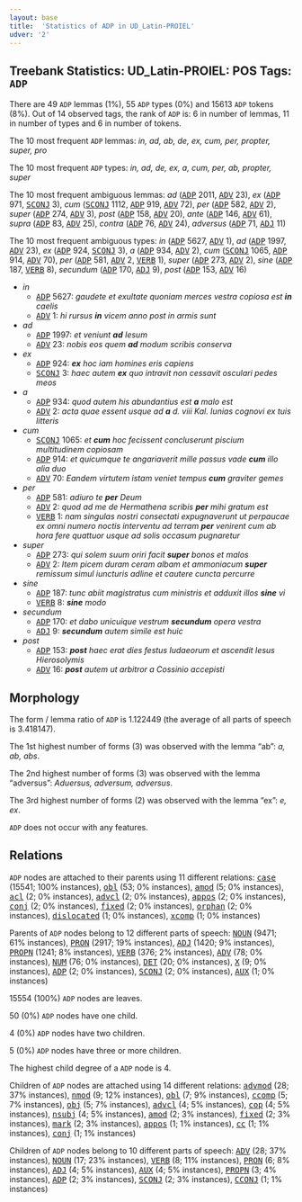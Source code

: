 ```yaml
---
layout: base
title:  'Statistics of ADP in UD_Latin-PROIEL'
udver: '2'
---
```


## Treebank Statistics: UD_Latin-PROIEL: POS Tags: `ADP`

There are 49 `ADP` lemmas (1%), 55 `ADP` types (0%) and 15613 `ADP` tokens (8%).
Out of 14 observed tags, the rank of `ADP` is: 6 in number of lemmas, 11 in number of types and 6 in number of tokens.

The 10 most frequent `ADP` lemmas: <em>in, ad, ab, de, ex, cum, per, propter, super, pro</em>

The 10 most frequent `ADP` types:  <em>in, ad, de, ex, a, cum, per, ab, propter, super</em>

The 10 most frequent ambiguous lemmas: <em>ad</em> (<tt><a href="la_proiel-pos-ADP.html">ADP</a></tt> 2011, <tt><a href="la_proiel-pos-ADV.html">ADV</a></tt> 23), <em>ex</em> (<tt><a href="la_proiel-pos-ADP.html">ADP</a></tt> 971, <tt><a href="la_proiel-pos-SCONJ.html">SCONJ</a></tt> 3), <em>cum</em> (<tt><a href="la_proiel-pos-SCONJ.html">SCONJ</a></tt> 1112, <tt><a href="la_proiel-pos-ADP.html">ADP</a></tt> 919, <tt><a href="la_proiel-pos-ADV.html">ADV</a></tt> 72), <em>per</em> (<tt><a href="la_proiel-pos-ADP.html">ADP</a></tt> 582, <tt><a href="la_proiel-pos-ADV.html">ADV</a></tt> 2), <em>super</em> (<tt><a href="la_proiel-pos-ADP.html">ADP</a></tt> 274, <tt><a href="la_proiel-pos-ADV.html">ADV</a></tt> 3), <em>post</em> (<tt><a href="la_proiel-pos-ADP.html">ADP</a></tt> 158, <tt><a href="la_proiel-pos-ADV.html">ADV</a></tt> 20), <em>ante</em> (<tt><a href="la_proiel-pos-ADP.html">ADP</a></tt> 146, <tt><a href="la_proiel-pos-ADV.html">ADV</a></tt> 61), <em>supra</em> (<tt><a href="la_proiel-pos-ADP.html">ADP</a></tt> 83, <tt><a href="la_proiel-pos-ADV.html">ADV</a></tt> 25), <em>contra</em> (<tt><a href="la_proiel-pos-ADP.html">ADP</a></tt> 76, <tt><a href="la_proiel-pos-ADV.html">ADV</a></tt> 24), <em>adversus</em> (<tt><a href="la_proiel-pos-ADP.html">ADP</a></tt> 71, <tt><a href="la_proiel-pos-ADJ.html">ADJ</a></tt> 11)

The 10 most frequent ambiguous types:  <em>in</em> (<tt><a href="la_proiel-pos-ADP.html">ADP</a></tt> 5627, <tt><a href="la_proiel-pos-ADV.html">ADV</a></tt> 1), <em>ad</em> (<tt><a href="la_proiel-pos-ADP.html">ADP</a></tt> 1997, <tt><a href="la_proiel-pos-ADV.html">ADV</a></tt> 23), <em>ex</em> (<tt><a href="la_proiel-pos-ADP.html">ADP</a></tt> 924, <tt><a href="la_proiel-pos-SCONJ.html">SCONJ</a></tt> 3), <em>a</em> (<tt><a href="la_proiel-pos-ADP.html">ADP</a></tt> 934, <tt><a href="la_proiel-pos-ADV.html">ADV</a></tt> 2), <em>cum</em> (<tt><a href="la_proiel-pos-SCONJ.html">SCONJ</a></tt> 1065, <tt><a href="la_proiel-pos-ADP.html">ADP</a></tt> 914, <tt><a href="la_proiel-pos-ADV.html">ADV</a></tt> 70), <em>per</em> (<tt><a href="la_proiel-pos-ADP.html">ADP</a></tt> 581, <tt><a href="la_proiel-pos-ADV.html">ADV</a></tt> 2, <tt><a href="la_proiel-pos-VERB.html">VERB</a></tt> 1), <em>super</em> (<tt><a href="la_proiel-pos-ADP.html">ADP</a></tt> 273, <tt><a href="la_proiel-pos-ADV.html">ADV</a></tt> 2), <em>sine</em> (<tt><a href="la_proiel-pos-ADP.html">ADP</a></tt> 187, <tt><a href="la_proiel-pos-VERB.html">VERB</a></tt> 8), <em>secundum</em> (<tt><a href="la_proiel-pos-ADP.html">ADP</a></tt> 170, <tt><a href="la_proiel-pos-ADJ.html">ADJ</a></tt> 9), <em>post</em> (<tt><a href="la_proiel-pos-ADP.html">ADP</a></tt> 153, <tt><a href="la_proiel-pos-ADV.html">ADV</a></tt> 16)


* <em>in</em>
  * <tt><a href="la_proiel-pos-ADP.html">ADP</a></tt> 5627: <em>gaudete et exultate quoniam merces vestra copiosa est <b>in</b> caelis</em>
  * <tt><a href="la_proiel-pos-ADV.html">ADV</a></tt> 1: <em>hi rursus <b>in</b> vicem anno post in armis sunt</em>
* <em>ad</em>
  * <tt><a href="la_proiel-pos-ADP.html">ADP</a></tt> 1997: <em>et veniunt <b>ad</b> Iesum</em>
  * <tt><a href="la_proiel-pos-ADV.html">ADV</a></tt> 23: <em>nobis eos quem <b>ad</b> modum scribis conserva</em>
* <em>ex</em>
  * <tt><a href="la_proiel-pos-ADP.html">ADP</a></tt> 924: <em><b>ex</b> hoc iam homines eris capiens</em>
  * <tt><a href="la_proiel-pos-SCONJ.html">SCONJ</a></tt> 3: <em>haec autem <b>ex</b> quo intravit non cessavit osculari pedes meos</em>
* <em>a</em>
  * <tt><a href="la_proiel-pos-ADP.html">ADP</a></tt> 934: <em>quod autem his abundantius est <b>a</b> malo est</em>
  * <tt><a href="la_proiel-pos-ADV.html">ADV</a></tt> 2: <em>acta quae essent usque ad <b>a</b> d. viii Kal. Iunias cognovi ex tuis litteris</em>
* <em>cum</em>
  * <tt><a href="la_proiel-pos-SCONJ.html">SCONJ</a></tt> 1065: <em>et <b>cum</b> hoc fecissent concluserunt piscium multitudinem copiosam</em>
  * <tt><a href="la_proiel-pos-ADP.html">ADP</a></tt> 914: <em>et quicumque te angariaverit mille passus vade <b>cum</b> illo alia duo</em>
  * <tt><a href="la_proiel-pos-ADV.html">ADV</a></tt> 70: <em>Eandem virtutem istam veniet tempus <b>cum</b> graviter gemes</em>
* <em>per</em>
  * <tt><a href="la_proiel-pos-ADP.html">ADP</a></tt> 581: <em>adiuro te <b>per</b> Deum</em>
  * <tt><a href="la_proiel-pos-ADV.html">ADV</a></tt> 2: <em>quod ad me de Hermathena scribis <b>per</b> mihi gratum est</em>
  * <tt><a href="la_proiel-pos-VERB.html">VERB</a></tt> 1: <em>nam singulas nostri consectati expugnaverunt ut perpaucae ex omni numero noctis interventu ad terram <b>per</b> venirent cum ab hora fere quattuor usque ad solis occasum pugnaretur</em>
* <em>super</em>
  * <tt><a href="la_proiel-pos-ADP.html">ADP</a></tt> 273: <em>qui solem suum oriri facit <b>super</b> bonos et malos</em>
  * <tt><a href="la_proiel-pos-ADV.html">ADV</a></tt> 2: <em>Item picem duram ceram albam et ammoniacum <b>super</b> remissum simul iuncturis adline et cautere cuncta percurre</em>
* <em>sine</em>
  * <tt><a href="la_proiel-pos-ADP.html">ADP</a></tt> 187: <em>tunc abiit magistratus cum ministris et adduxit illos <b>sine</b> vi</em>
  * <tt><a href="la_proiel-pos-VERB.html">VERB</a></tt> 8: <em><b>sine</b> modo</em>
* <em>secundum</em>
  * <tt><a href="la_proiel-pos-ADP.html">ADP</a></tt> 170: <em>et dabo unicuique vestrum <b>secundum</b> opera vestra</em>
  * <tt><a href="la_proiel-pos-ADJ.html">ADJ</a></tt> 9: <em><b>secundum</b> autem simile est huic</em>
* <em>post</em>
  * <tt><a href="la_proiel-pos-ADP.html">ADP</a></tt> 153: <em><b>post</b> haec erat dies festus Iudaeorum et ascendit Iesus Hierosolymis</em>
  * <tt><a href="la_proiel-pos-ADV.html">ADV</a></tt> 16: <em><b>post</b> autem ut arbitror a Cossinio accepisti</em>

## Morphology

The form / lemma ratio of `ADP` is 1.122449 (the average of all parts of speech is 3.418147).

The 1st highest number of forms (3) was observed with the lemma “ab”: <em>a, ab, abs</em>.

The 2nd highest number of forms (3) was observed with the lemma “adversus”: <em>Aduersus, adversum, adversus</em>.

The 3rd highest number of forms (2) was observed with the lemma “ex”: <em>e, ex</em>.

`ADP` does not occur with any features.


## Relations

`ADP` nodes are attached to their parents using 11 different relations: <tt><a href="la_proiel-dep-case.html">case</a></tt> (15541; 100% instances), <tt><a href="la_proiel-dep-obl.html">obl</a></tt> (53; 0% instances), <tt><a href="la_proiel-dep-amod.html">amod</a></tt> (5; 0% instances), <tt><a href="la_proiel-dep-acl.html">acl</a></tt> (2; 0% instances), <tt><a href="la_proiel-dep-advcl.html">advcl</a></tt> (2; 0% instances), <tt><a href="la_proiel-dep-appos.html">appos</a></tt> (2; 0% instances), <tt><a href="la_proiel-dep-conj.html">conj</a></tt> (2; 0% instances), <tt><a href="la_proiel-dep-fixed.html">fixed</a></tt> (2; 0% instances), <tt><a href="la_proiel-dep-orphan.html">orphan</a></tt> (2; 0% instances), <tt><a href="la_proiel-dep-dislocated.html">dislocated</a></tt> (1; 0% instances), <tt><a href="la_proiel-dep-xcomp.html">xcomp</a></tt> (1; 0% instances)

Parents of `ADP` nodes belong to 12 different parts of speech: <tt><a href="la_proiel-pos-NOUN.html">NOUN</a></tt> (9471; 61% instances), <tt><a href="la_proiel-pos-PRON.html">PRON</a></tt> (2917; 19% instances), <tt><a href="la_proiel-pos-ADJ.html">ADJ</a></tt> (1420; 9% instances), <tt><a href="la_proiel-pos-PROPN.html">PROPN</a></tt> (1241; 8% instances), <tt><a href="la_proiel-pos-VERB.html">VERB</a></tt> (376; 2% instances), <tt><a href="la_proiel-pos-ADV.html">ADV</a></tt> (78; 0% instances), <tt><a href="la_proiel-pos-NUM.html">NUM</a></tt> (76; 0% instances), <tt><a href="la_proiel-pos-DET.html">DET</a></tt> (20; 0% instances), <tt><a href="la_proiel-pos-X.html">X</a></tt> (9; 0% instances), <tt><a href="la_proiel-pos-ADP.html">ADP</a></tt> (2; 0% instances), <tt><a href="la_proiel-pos-SCONJ.html">SCONJ</a></tt> (2; 0% instances), <tt><a href="la_proiel-pos-AUX.html">AUX</a></tt> (1; 0% instances)

15554 (100%) `ADP` nodes are leaves.

50 (0%) `ADP` nodes have one child.

4 (0%) `ADP` nodes have two children.

5 (0%) `ADP` nodes have three or more children.

The highest child degree of a `ADP` node is 4.

Children of `ADP` nodes are attached using 14 different relations: <tt><a href="la_proiel-dep-advmod.html">advmod</a></tt> (28; 37% instances), <tt><a href="la_proiel-dep-nmod.html">nmod</a></tt> (9; 12% instances), <tt><a href="la_proiel-dep-obl.html">obl</a></tt> (7; 9% instances), <tt><a href="la_proiel-dep-ccomp.html">ccomp</a></tt> (5; 7% instances), <tt><a href="la_proiel-dep-obj.html">obj</a></tt> (5; 7% instances), <tt><a href="la_proiel-dep-advcl.html">advcl</a></tt> (4; 5% instances), <tt><a href="la_proiel-dep-cop.html">cop</a></tt> (4; 5% instances), <tt><a href="la_proiel-dep-nsubj.html">nsubj</a></tt> (4; 5% instances), <tt><a href="la_proiel-dep-amod.html">amod</a></tt> (2; 3% instances), <tt><a href="la_proiel-dep-fixed.html">fixed</a></tt> (2; 3% instances), <tt><a href="la_proiel-dep-mark.html">mark</a></tt> (2; 3% instances), <tt><a href="la_proiel-dep-appos.html">appos</a></tt> (1; 1% instances), <tt><a href="la_proiel-dep-cc.html">cc</a></tt> (1; 1% instances), <tt><a href="la_proiel-dep-conj.html">conj</a></tt> (1; 1% instances)

Children of `ADP` nodes belong to 10 different parts of speech: <tt><a href="la_proiel-pos-ADV.html">ADV</a></tt> (28; 37% instances), <tt><a href="la_proiel-pos-NOUN.html">NOUN</a></tt> (17; 23% instances), <tt><a href="la_proiel-pos-VERB.html">VERB</a></tt> (8; 11% instances), <tt><a href="la_proiel-pos-PRON.html">PRON</a></tt> (6; 8% instances), <tt><a href="la_proiel-pos-ADJ.html">ADJ</a></tt> (4; 5% instances), <tt><a href="la_proiel-pos-AUX.html">AUX</a></tt> (4; 5% instances), <tt><a href="la_proiel-pos-PROPN.html">PROPN</a></tt> (3; 4% instances), <tt><a href="la_proiel-pos-ADP.html">ADP</a></tt> (2; 3% instances), <tt><a href="la_proiel-pos-SCONJ.html">SCONJ</a></tt> (2; 3% instances), <tt><a href="la_proiel-pos-CCONJ.html">CCONJ</a></tt> (1; 1% instances)

